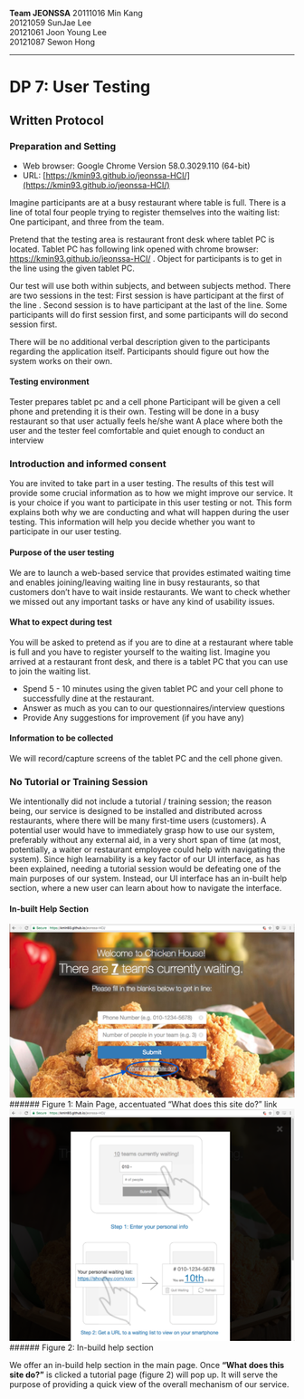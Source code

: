**Team JEONSSA**
20111016 Min Kang  
20121059 SunJae Lee  
20121061 Joon Young Lee  
20121087 Sewon Hong

---
 
# DP 7: User Testing
 
## Written Protocol
 
### Preparation and Setting
 
* Web browser: Google Chrome Version 58.0.3029.110 (64-bit) 
* URL: [https://kmin93.github.io/jeonssa-HCI/](https://kmin93.github.io/jeonssa-HCI/)
 
Imagine participants are at a busy restaurant where table is full. There is a line of total four people trying to register themselves into the waiting list: One participant, and three from the team.
 
Pretend that the testing area is restaurant front desk where tablet PC is located. Tablet PC has following link opened with chrome browser: https://kmin93.github.io/jeonssa-HCI/ . Object for participants is to get in the line using the given tablet PC. 
 
Our test will use both within subjects, and between subjects method. There are two sessions in the test: First session is have participant at the first of the line . Second session is to have participant at the last of the line. Some participants will do first session first, and some participants will do second session first. 
 
There will be no additional verbal description given to the participants regarding the application itself. Participants should figure out how the system works on their own.
 
#### Testing environment
Tester prepares tablet pc and a cell phone
Participant will be given a cell phone and pretending it is their own.
Testing will be done in a busy restaurant so that user actually feels he/she want
A place where both the user and the tester feel comfortable and 
quiet enough to conduct an interview
 
 
 
### Introduction and informed consent
 
You are invited to take part in a user testing. The results of this test will provide some crucial information as to how we might improve our service. It is your choice if you want to participate in this user testing or not. This form explains both why we are conducting and what will happen during the user testing. This information will help you decide whether you want to participate in our user testing.
 
#### Purpose of the user testing
We are to launch a web-based service that provides estimated waiting time and enables joining/leaving waiting line in busy restaurants, so that customers don’t have to wait inside restaurants. We want to check whether we missed out any important tasks or have any kind of usability issues.  
 
 
#### What to expect during test
You will be asked to pretend as if you are to dine at a restaurant where table is full and you have to register yourself to the waiting list. Imagine you arrived at a restaurant front desk, and there is a tablet PC that you can use to join the waiting list.
* Spend 5 - 10 minutes using the given tablet PC and your cell phone to successfully dine at the restaurant.
* Answer as much as you can to our questionnaires/interview questions
* Provide Any suggestions for improvement (if you have any)
 
#### Information to be collected
We will record/capture screens of the tablet PC and the cell phone given.
 
 
### No Tutorial or Training Session
We intentionally did not include a tutorial / training session; the reason being, our service is designed to be installed and distributed across restaurants, where there will be many first-time users (customers). A potential user would have to immediately grasp how to use our system, preferably without any external aid, in a very short span of time (at most, potentially, a waiter or restaurant employee could help with navigating the system). Since high learnability is a key factor of our UI interface, as has been explained, needing a tutorial session would be defeating one of the main purposes of our system.
Instead, our UI interface has an in-built help section, where a new user can learn about how to navigate the interface.
 
 
 
#### In-built Help Section
<img src="./fig1.png">
###### Figure 1: Main Page, accentuated “What does this site do?” link<br>

<img src="./fig2.png">
###### Figure 2: In-build help section<br>
 
 
 
We offer an in-build help section in the main page. Once  __“What does this site do?”__ is clicked a tutorial page (figure 2) will pop up. It will serve the purpose of providing a quick view of the overall mechanism of our service.
